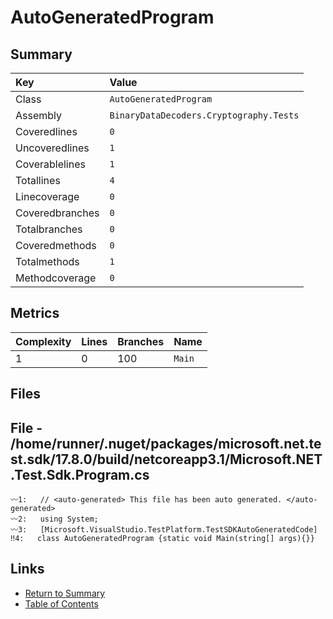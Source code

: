 ﻿# AutoGeneratedProgram

## Summary

| Key             | Value                                   |
| :-------------- | :-------------------------------------- |
| Class           | `AutoGeneratedProgram`                  |
| Assembly        | `BinaryDataDecoders.Cryptography.Tests` |
| Coveredlines    | `0`                                     |
| Uncoveredlines  | `1`                                     |
| Coverablelines  | `1`                                     |
| Totallines      | `4`                                     |
| Linecoverage    | `0`                                     |
| Coveredbranches | `0`                                     |
| Totalbranches   | `0`                                     |
| Coveredmethods  | `0`                                     |
| Totalmethods    | `1`                                     |
| Methodcoverage  | `0`                                     |

## Metrics

| Complexity | Lines | Branches | Name    |
| :--------- | :---- | :------- | :------ |
| 1          | 0     | 100      | `Main`  |

## Files

## File - /home/runner/.nuget/packages/microsoft.net.test.sdk/17.8.0/build/netcoreapp3.1/Microsoft.NET.Test.Sdk.Program.cs

```CSharp
〰1:   // <auto-generated> This file has been auto generated. </auto-generated>
〰2:   using System;
〰3:   [Microsoft.VisualStudio.TestPlatform.TestSDKAutoGeneratedCode]
‼4:   class AutoGeneratedProgram {static void Main(string[] args){}}
```

## Links

* [Return to Summary](Summary.md)
* [Table of Contents](../TOC.md)

